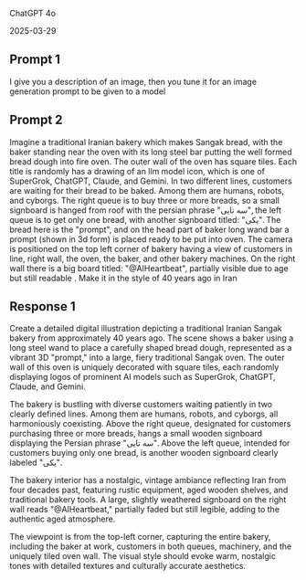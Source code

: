 ChatGPT 4o

2025-03-29

## Prompt 1
I give you a description of an image, then you tune it for an image generation prompt to be given to a model

## Prompt 2
Imagine a traditional Iranian bakery which makes Sangak bread, with the baker standing near the oven with its long steel bar putting the well formed bread dough into fire oven. The outer wall of the oven has square tiles. Each title is randomly has a drawing of an llm model icon, which is one of SuperGrok, ChatGPT, Claude, and Gemini. In two different lines, customers are waiting for their bread to be baked. Among them are humans, robots, and cyborgs. The right queue is to buy three or more breads, so a small signboard is hanged from roof with the persian phrase "سه تایی", the left queue is to get only one bread, with another signboard titled: "یکی". The bread here is the "prompt", and on the head part of baker long wand bar a prompt (shown in 3d form) is placed ready to be put into oven. The camera is positioned on the top left corner of bakery having a view of customers in line, right wall, the oven, the baker, and other bakery machines. On the right wall there is a big board titled: "@AIHeartbeat", partially visible due to age but still readable . Make it in the style of 40 years ago in Iran

## Response 1
Create a detailed digital illustration depicting a traditional Iranian Sangak bakery from approximately 40 years ago. The scene shows a baker using a long steel wand to place a carefully shaped bread dough, represented as a vibrant 3D "prompt," into a large, fiery traditional Sangak oven. The outer wall of this oven is uniquely decorated with square tiles, each randomly displaying logos of prominent AI models such as SuperGrok, ChatGPT, Claude, and Gemini.

The bakery is bustling with diverse customers waiting patiently in two clearly defined lines. Among them are humans, robots, and cyborgs, all harmoniously coexisting. Above the right queue, designated for customers purchasing three or more breads, hangs a small wooden signboard displaying the Persian phrase "سه تایی". Above the left queue, intended for customers buying only one bread, is another wooden signboard clearly labeled "یکی".

The bakery interior has a nostalgic, vintage ambiance reflecting Iran from four decades past, featuring rustic equipment, aged wooden shelves, and traditional bakery tools. A large, slightly weathered signboard on the right wall reads "@AIHeartbeat," partially faded but still legible, adding to the authentic aged atmosphere.

The viewpoint is from the top-left corner, capturing the entire bakery, including the baker at work, customers in both queues, machinery, and the uniquely tiled oven wall. The visual style should evoke warm, nostalgic tones with detailed textures and culturally accurate aesthetics.